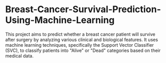 # Breast-Cancer-Survival-Prediction-Using-Machine-Learning
This project aims to predict whether a breast cancer patient will survive after surgery by analyzing various clinical and biological features. It uses machine learning techniques, specifically the Support Vector Classifier (SVC), to classify patients into "Alive" or "Dead" categories based on their medical data.
